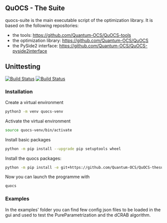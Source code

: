 ## QuOCS - The Suite

quocs-suite is the main executable script of the optimization library. It is based on the following repositories:
* the tools: https://github.com/Quantum-OCS/QuOCS-tools
* the optimization library: https://github.com/Quantum-OCS/QuOCS
* the PySide2 interface: https://github.com/Quantum-OCS/QuOCS-pyside2interface

## Unittesting

[![Build Status](https://github.com/Quantum-OCS/QuOCS-thesuite/actions/workflows/unit_testing_linux.yml/badge.svg)](https://github.com/Quantum-OCS/QuOCS-thesuite/actions)
[![Build Status](https://github.com/Quantum-OCS/QuOCS-thesuite/actions/workflows/unit_testing_windows.yml/badge.svg)](https://github.com/Quantum-OCS/QuOCS-thesuite/actions)

### Installation

Create a virtual environment
```bash
python3 -m venv quocs-venv
```
Activate the virtual environment
```bash
source quocs-venv/bin/activate
```
Install basic packages
```bash
python -m pip install --upgrade pip setuptools wheel
```
Install the quocs packages:
```bash
python -m pip install -e git+https://github.com/Quantum-OCS/QuOCS-thesuite#egg=quocs-thesuite
```
Now you can launch the programme with
```bash
quocs
```

### Examples
In the examples' folder you can find few config json files to be loaded in the gui
and used to test the PureParametrization and the dCRAB algorithm.
